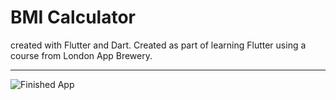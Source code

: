 # BMI Calculator 

created with Flutter and Dart. Created as part of learning Flutter using a course from London App Brewery.
____

![Finished App](https://github.com/londonappbrewery/Images/blob/master/bmi-calc-demo.gif)

